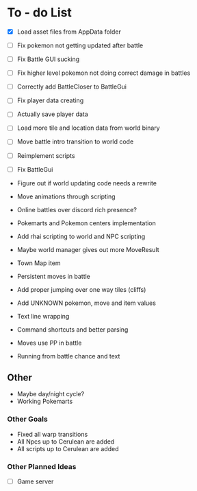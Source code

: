 # To - do List



 - [X] Load asset files from AppData folder
 - [ ] Fix pokemon not getting updated after battle
 - [ ] Fix Battle GUI sucking
 - [ ] Fix higher level pokemon not doing correct damage in battles
 - [ ] Correctly add BattleCloser to BattleGui
 - [ ] Fix player data creating
 - [ ] Actually save player data
 - [ ] Load more tile and location data from world binary
 - [ ] Move battle intro transition to world code
 - [ ] Reimplement scripts
 - [ ] Fix BattleGui



* Figure out if world updating code needs a rewrite
* Move animations through scripting

* Online battles over discord rich presence?

* Pokemarts and Pokemon centers implementation
* Add rhai scripting to world and NPC scripting
* Maybe world manager gives out more MoveResult
* Town Map item

* Persistent moves in battle

* Add proper jumping over one way tiles (cliffs)

* Add UNKNOWN pokemon, move and item values
* Text line wrapping


* Command shortcuts and better parsing
* Moves use PP in battle
* Running from battle chance and text

## Other

* Maybe day/night cycle?
* Working Pokemarts

<!-- - [ ] Trainer and Gym Leader Battle AI -->

### Other Goals

* Fixed all warp transitions
* All Npcs up to Cerulean are added
* All scripts up to Cerulean are added

### Other Planned Ideas

 - [ ] Game server
